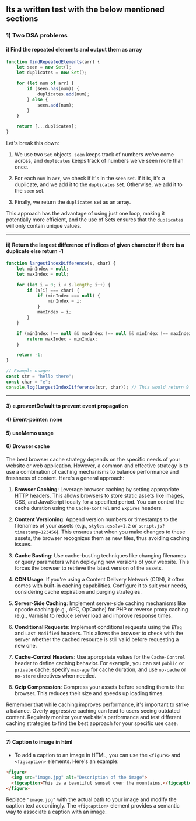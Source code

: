 ## Its a written test with the below mentioned sections

### 1) Two DSA problems

#### i) Find the repeated elements and output them as array


```javascript
function findRepeatedElements(arr) {
    let seen = new Set();
    let duplicates = new Set();

    for (let num of arr) {
        if (seen.has(num)) {
            duplicates.add(num);
        } else {
            seen.add(num);
        }
    }

    return [...duplicates];
}
```

Let's break this down:

1. We use two `Set` objects. `seen` keeps track of numbers we've come across, and `duplicates` keeps track of numbers we've seen more than once.

2. For each `num` in `arr`, we check if it's in the `seen` set. If it is, it's a duplicate, and we add it to the `duplicates` set. Otherwise, we add it to the `seen` set.

3. Finally, we return the `duplicates` set as an array.

This approach has the advantage of using just one loop, making it potentially more efficient, and the use of Sets ensures that the `duplicates` will only contain unique values.

----

#### ii) Return the largest difference of indices of given character if there is a duplicate else return -1

```javascript
function largestIndexDifference(s, char) {
    let minIndex = null;
    let maxIndex = null;

    for (let i = 0; i < s.length; i++) {
        if (s[i] === char) {
            if (minIndex === null) {
                minIndex = i;
            }
            maxIndex = i;
        }
    }

    if (minIndex !== null && maxIndex !== null && minIndex !== maxIndex) {
        return maxIndex - minIndex;
    }

    return -1;
}

// Example usage:
const str = "hello there";
const char = "e";
console.log(largestIndexDifference(str, char)); // This would return 9
```

---

#### 3) e.preventDefault to prevent event propagation

#### 4) Event-pointer: none
#### 5) useMemo usage


#### 6) Browser cache
The best browser cache strategy depends on the specific needs of your website or web application. However, a common and effective strategy is to use a combination of caching mechanisms to balance performance and freshness of content. Here's a general approach:

1. **Browser Caching**: Leverage browser caching by setting appropriate HTTP headers. This allows browsers to store static assets like images, CSS, and JavaScript locally for a specified period. You can control the cache duration using the `Cache-Control` and `Expires` headers.

2. **Content Versioning**: Append version numbers or timestamps to the filenames of your assets (e.g., `styles.css?v=1.2` or `script.js?timestamp=123456`). This ensures that when you make changes to these assets, the browser recognizes them as new files, thus avoiding caching issues.

3. **Cache Busting**: Use cache-busting techniques like changing filenames or query parameters when deploying new versions of your website. This forces the browser to retrieve the latest version of the assets.

4. **CDN Usage**: If you're using a Content Delivery Network (CDN), it often comes with built-in caching capabilities. Configure it to suit your needs, considering cache expiration and purging strategies.

5. **Server-Side Caching**: Implement server-side caching mechanisms like opcode caching (e.g., APC, OpCache) for PHP or reverse proxy caching (e.g., Varnish) to reduce server load and improve response times.

6. **Conditional Requests**: Implement conditional requests using the `ETag` and `Last-Modified` headers. This allows the browser to check with the server whether the cached resource is still valid before requesting a new one.

7. **Cache-Control Headers**: Use appropriate values for the `Cache-Control` header to define caching behavior. For example, you can set `public` or `private` cache, specify `max-age` for cache duration, and use `no-cache` or `no-store` directives when needed.

8. **Gzip Compression**: Compress your assets before sending them to the browser. This reduces their size and speeds up loading times.

Remember that while caching improves performance, it's important to strike a balance. Overly aggressive caching can lead to users seeing outdated content. Regularly monitor your website's performance and test different caching strategies to find the best approach for your specific use case.




------------


#### 7) Caption to image in html
- To add a caption to an image in HTML, you can use the `<figure>` and `<figcaption>` elements. Here's an example:

```html
<figure>
  <img src="image.jpg" alt="Description of the image">
  <figcaption>This is a beautiful sunset over the mountains.</figcaption>
</figure>
```

Replace `"image.jpg"` with the actual path to your image and modify the caption text accordingly. The `<figcaption>` element provides a semantic way to associate a caption with an image.
